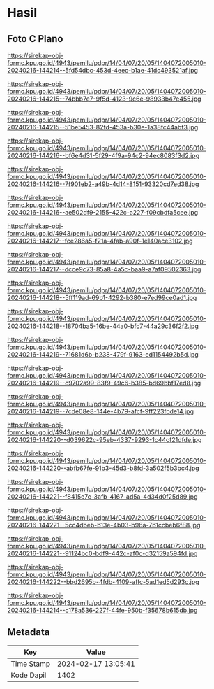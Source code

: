 # Hasil

## Foto C Plano

https://sirekap-obj-formc.kpu.go.id/4943/pemilu/pdpr/14/04/07/20/05/1404072005010-20240216-144214--5fd54dbc-453d-4eec-b1ae-41dc493521af.jpg

https://sirekap-obj-formc.kpu.go.id/4943/pemilu/pdpr/14/04/07/20/05/1404072005010-20240216-144215--74bbb7e7-9f5d-4123-9c6e-98933b47e455.jpg

https://sirekap-obj-formc.kpu.go.id/4943/pemilu/pdpr/14/04/07/20/05/1404072005010-20240216-144215--51be5453-82fd-453a-b30e-1a38fc44abf3.jpg

https://sirekap-obj-formc.kpu.go.id/4943/pemilu/pdpr/14/04/07/20/05/1404072005010-20240216-144216--bf6e4d31-5f29-4f9a-94c2-94ec8083f3d2.jpg

https://sirekap-obj-formc.kpu.go.id/4943/pemilu/pdpr/14/04/07/20/05/1404072005010-20240216-144216--7f901eb2-a49b-4d14-8151-93320cd7ed38.jpg

https://sirekap-obj-formc.kpu.go.id/4943/pemilu/pdpr/14/04/07/20/05/1404072005010-20240216-144216--ae502df9-2155-422c-a227-f09cbdfa5cee.jpg

https://sirekap-obj-formc.kpu.go.id/4943/pemilu/pdpr/14/04/07/20/05/1404072005010-20240216-144217--fce286a5-f21a-4fab-a90f-1e140ace3102.jpg

https://sirekap-obj-formc.kpu.go.id/4943/pemilu/pdpr/14/04/07/20/05/1404072005010-20240216-144217--dcce9c73-85a8-4a5c-baa9-a7af09502363.jpg

https://sirekap-obj-formc.kpu.go.id/4943/pemilu/pdpr/14/04/07/20/05/1404072005010-20240216-144218--5ff119ad-69b1-4292-b380-e7ed99ce0ad1.jpg

https://sirekap-obj-formc.kpu.go.id/4943/pemilu/pdpr/14/04/07/20/05/1404072005010-20240216-144218--18704ba5-16be-44a0-bfc7-44a29c36f2f2.jpg

https://sirekap-obj-formc.kpu.go.id/4943/pemilu/pdpr/14/04/07/20/05/1404072005010-20240216-144219--71681d6b-b238-479f-9163-ed1154492b5d.jpg

https://sirekap-obj-formc.kpu.go.id/4943/pemilu/pdpr/14/04/07/20/05/1404072005010-20240216-144219--c9702a99-83f9-49c6-b385-bd69bbf17ed8.jpg

https://sirekap-obj-formc.kpu.go.id/4943/pemilu/pdpr/14/04/07/20/05/1404072005010-20240216-144219--7cde08e8-144e-4b79-afcf-9ff223fcde14.jpg

https://sirekap-obj-formc.kpu.go.id/4943/pemilu/pdpr/14/04/07/20/05/1404072005010-20240216-144220--d039622c-95eb-4337-9293-1c44cf21dfde.jpg

https://sirekap-obj-formc.kpu.go.id/4943/pemilu/pdpr/14/04/07/20/05/1404072005010-20240216-144220--abfb67fe-91b3-45d3-b8fd-3a502f5b3bc4.jpg

https://sirekap-obj-formc.kpu.go.id/4943/pemilu/pdpr/14/04/07/20/05/1404072005010-20240216-144221--f8415e7c-3afb-4167-ad5a-4d34d0f25d89.jpg

https://sirekap-obj-formc.kpu.go.id/4943/pemilu/pdpr/14/04/07/20/05/1404072005010-20240216-144221--5cc4dbeb-b13e-4b03-b96a-7b1ccbeb6f88.jpg

https://sirekap-obj-formc.kpu.go.id/4943/pemilu/pdpr/14/04/07/20/05/1404072005010-20240216-144221--91124bc0-bdf9-442c-af0c-d32159a594fd.jpg

https://sirekap-obj-formc.kpu.go.id/4943/pemilu/pdpr/14/04/07/20/05/1404072005010-20240216-144222--bbd2695b-4fdb-4109-affc-5ad1ed5d293c.jpg

https://sirekap-obj-formc.kpu.go.id/4943/pemilu/pdpr/14/04/07/20/05/1404072005010-20240216-144214--c178a536-227f-44fe-950b-f35678b615db.jpg


## Metadata

| Key        | Value               |
| ---------- | ------------------- |
| Time Stamp | 2024-02-17 13:05:41 |
| Kode Dapil | 1402                |



